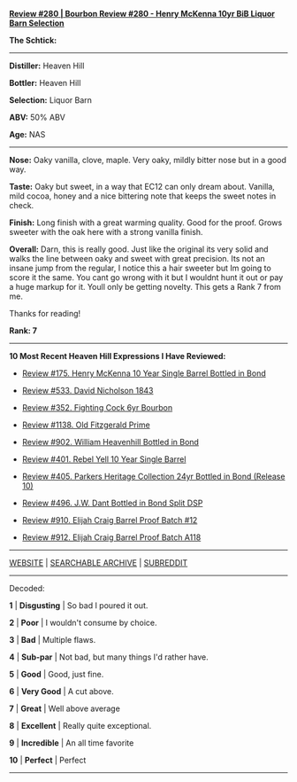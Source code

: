 
[**Review #280 | Bourbon Review #280 - Henry McKenna 10yr BiB Liquor Barn Selection**]( https://t8ke.review/review-280-henry-mckenna-bib-10yr-liquor-barn-pick/)

**The Schtick:** 

-----

**Distiller:** Heaven Hill

**Bottler:** Heaven Hill

**Selection:** Liquor Barn

**ABV:**  50% ABV

**Age:** NAS 

-----

**Nose:**  Oaky vanilla, clove, maple. Very oaky, mildly bitter nose but in a good way.

**Taste:** Oaky but sweet, in a way that EC12 can only dream about. Vanilla, mild cocoa, honey and a nice bittering note that keeps the sweet notes in check.

**Finish:** Long finish with a great warming quality. Good for the proof. Grows sweeter with the oak here with a strong vanilla finish.

**Overall:** Darn, this is really good. Just like the original its very solid and walks the line between oaky and sweet with great precision. Its not an insane jump from the regular, I notice this a hair sweeter but Im going to score it the same. You cant go wrong with it but I wouldnt hunt it out or pay a huge markup for it. Youll only be getting novelty. This gets a Rank 7 from me.

Thanks for reading!

**Rank: 7**

----- 

**10 Most Recent Heaven Hill Expressions I Have Reviewed:** 

- [Review #175. Henry McKenna 10 Year Single Barrel Bottled in Bond]( https://t8ke.review/review-175-henry-mckenna-10yr-bottled-in-bond-re-review/) 

- [Review #533. David Nicholson 1843]( https://t8ke.review/review-533-david-nicholson-1843/) 

- [Review #352. Fighting Cock 6yr Bourbon]( https://t8ke.review/review-352-fighting-cock-6yr/) 

- [Review #1138. Old Fitzgerald Prime]( https://t8ke.review/review-1138-old-fitzgerald-prime/) 

- [Review #902. William Heavenhill Bottled in Bond]( https://t8ke.review/review-902-william-heavenhill-bottled-in-bond/) 

- [Review #401. Rebel Yell 10 Year Single Barrel]( https://t8ke.review/review-401-rebel-yell-single-barrel-10yr/) 

- [Review #405. Parkers Heritage Collection 24yr Bottled in Bond (Release 10)]( https://t8ke.review/review-405-parkers-heritage-collection-10-24yr-bottled-in-bond/) 

- [Review #496. J.W. Dant Bottled in Bond Split DSP]( https://t8ke.review/review-496-jw-dant-split-dsp-131/) 

- [Review #910. Elijah Craig Barrel Proof Batch #12]( https://t8ke.review/review-910-elijah-craig-barrel-proof-batch-12/) 

- [Review #912. Elijah Craig Barrel Proof Batch A118]( https://t8ke.review/review-912-elijah-craig-barrel-proof-batch-a118/) 

-----

[WEBSITE](https://t8ke.review) | [SEARCHABLE ARCHIVE](https://t8ke.review/review-archive/) | [SUBREDDIT](https://reddit.com/r/t8kereviews)

-----

Decoded:

**1** | **Disgusting** | So bad I poured it out.

**2** | **Poor** | I wouldn't consume by choice.

**3** | **Bad** | Multiple flaws.

**4** | **Sub-par** | Not bad, but many things I'd rather have.

**5** | **Good** | Good, just fine.

**6** | **Very Good** | A cut above.

**7** | **Great** | Well above average

**8** | **Excellent** | Really quite exceptional.

**9** | **Incredible** | An all time favorite

**10** | **Perfect** | Perfect

----

